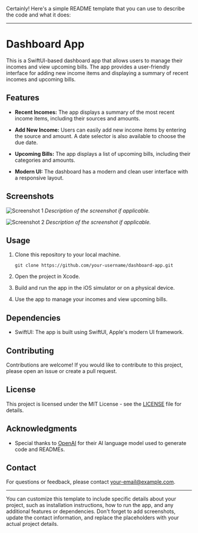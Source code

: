 Certainly! Here's a simple README template that you can use to describe the code and what it does:

---

# Dashboard App

This is a SwiftUI-based dashboard app that allows users to manage their incomes and view upcoming bills. The app provides a user-friendly interface for adding new income items and displaying a summary of recent incomes and upcoming bills.

## Features

- **Recent Incomes:** The app displays a summary of the most recent income items, including their sources and amounts.

- **Add New Income:** Users can easily add new income items by entering the source and amount. A date selector is also available to choose the due date.

- **Upcoming Bills:** The app displays a list of upcoming bills, including their categories and amounts.

- **Modern UI:** The dashboard has a modern and clean user interface with a responsive layout.

## Screenshots

![Screenshot 1](screenshots/screenshot1.png)
*Description of the screenshot if applicable.*

![Screenshot 2](screenshots/screenshot2.png)
*Description of the screenshot if applicable.*

## Usage

1. Clone this repository to your local machine.
   ```
   git clone https://github.com/your-username/dashboard-app.git
   ```

2. Open the project in Xcode.

3. Build and run the app in the iOS simulator or on a physical device.

4. Use the app to manage your incomes and view upcoming bills.

## Dependencies

- SwiftUI: The app is built using SwiftUI, Apple's modern UI framework.

## Contributing

Contributions are welcome! If you would like to contribute to this project, please open an issue or create a pull request.

## License

This project is licensed under the MIT License - see the [LICENSE](LICENSE) file for details.

## Acknowledgments

- Special thanks to [OpenAI](https://www.openai.com/) for their AI language model used to generate code and READMEs.

## Contact

For questions or feedback, please contact [your-email@example.com](mailto:your-email@example.com).

---

You can customize this template to include specific details about your project, such as installation instructions, how to run the app, and any additional features or dependencies. Don't forget to add screenshots, update the contact information, and replace the placeholders with your actual project details.
